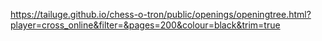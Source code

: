 https://tailuge.github.io/chess-o-tron/public/openings/openingtree.html?player=cross_online&filter=&pages=200&colour=black&trim=true